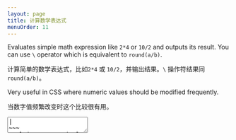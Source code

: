```yaml
---
layout: page
title: 计算数学表达式
menuOrder: 11
---
```

Evaluates simple math expression like `2*4` or `10/2` and outputs its result. You can use `\` operator which is equivalent to `round(a/b)`.

计算简单的数学表达式，比如`2*4` 或 `10/2`，并输出结果。`\` 操作符结果同 `round(a/b)`。

Very useful in CSS where numeric values should be modified frequently.

当数字值频繁改变时这个比较很有用。

<textarea class="movie-def">
|
~~~
tooltip: Enter simple math expression and run “Evaluate Math Expression” action
type: 2\*6
wait: 1000
run: emmet.evaluate_math_expression ::: “Evaluate Math Expression” (Shift-Cmd-Y)
wait: 1000
type: {text: ' 10\\\\3'}
wait: 1000
run: emmet.evaluate_math_expression
wait: 1000
type: {text: ' 20\*4+10'}
wait: 1000
run: emmet.evaluate_math_expression
</textarea>